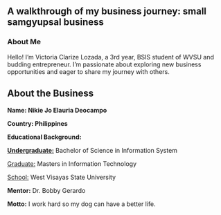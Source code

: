 <!DOCTYPE html>
<html lang="en">
<head>
    <meta charset="UTF-8">
    <meta name="viewport" content="width=device-width, initial-scale=1.0">
  </head>
<body>
    <p>
    <h2>A walkthrough of my business journey: small samgyupsal business</h2>
        <h3> About Me</h3>
 <p>Hello! I’m Victoria Clarize Lozada, a 3rd year, BSIS student of WVSU and budding entrepreneur. I’m passionate about exploring new business opportunities and eager to share my journey with others.</p>

<strong><h2 id="deets"> About the Business</h2>
<p>
	<p><strong>Name:</strong> Nikie Jo Elauria Deocampo</p>
	<p><strong>Country:</strong></h4> Philippines</p>
	<p><strong>Educational Background:</strong>
		<p>
			<p><u>Undergraduate:</u></strong> Bachelor of Science in Information System</p>
			<p><u>Graduate:</u></strong> Masters in Information Technology</p>
			<p><u>School:</u></strong> West Visayas State University</p>
		</p>
	</p>
	<p><strong>Mentor:</strong> Dr. Bobby Gerardo</p>
	<p><strong>Motto:</strong> I work hard so my dog can have a better life.</p>
</p>
 

</body>
</html>
